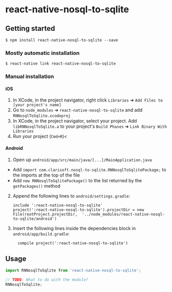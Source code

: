 # react-native-nosql-to-sqlite

## Getting started

`$ npm install react-native-nosql-to-sqlite --save`

### Mostly automatic installation

`$ react-native link react-native-nosql-to-sqlite`

### Manual installation


#### iOS

1. In XCode, in the project navigator, right click `Libraries` ➜ `Add Files to [your project's name]`
2. Go to `node_modules` ➜ `react-native-nosql-to-sqlite` and add `RNNosqlToSqlite.xcodeproj`
3. In XCode, in the project navigator, select your project. Add `libRNNosqlToSqlite.a` to your project's `Build Phases` ➜ `Link Binary With Libraries`
4. Run your project (`Cmd+R`)<

#### Android

1. Open up `android/app/src/main/java/[...]/MainApplication.java`
  - Add `import com.clarisoft.nosql-to-sqlite.RNNosqlToSqlitePackage;` to the imports at the top of the file
  - Add `new RNNosqlToSqlitePackage()` to the list returned by the `getPackages()` method
2. Append the following lines to `android/settings.gradle`:
  	```
  	include ':react-native-nosql-to-sqlite'
  	project(':react-native-nosql-to-sqlite').projectDir = new File(rootProject.projectDir, 	'../node_modules/react-native-nosql-to-sqlite/android')
  	```
3. Insert the following lines inside the dependencies block in `android/app/build.gradle`:
  	```
      compile project(':react-native-nosql-to-sqlite')
  	```


## Usage
```javascript
import RNNosqlToSqlite from 'react-native-nosql-to-sqlite';

// TODO: What to do with the module?
RNNosqlToSqlite;
```
  